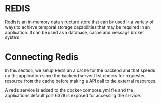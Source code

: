 # REDIS

Redis is an in-memory data structure store that can be used in a
variety of ways to achieve temporal storage capabilities that may be
required in an application. It can be used as a database, cache and
message broker system.

# Connecting Redis

In this section, we setup Redis an a cache for the backend and that
speeds up the application since the backend server first checks for
requested resource from the cache before making a API call to the
external resources.

A redis service is added to the docker-compose.yml file and the
applications default port 6379 is exposed for accessing the service.